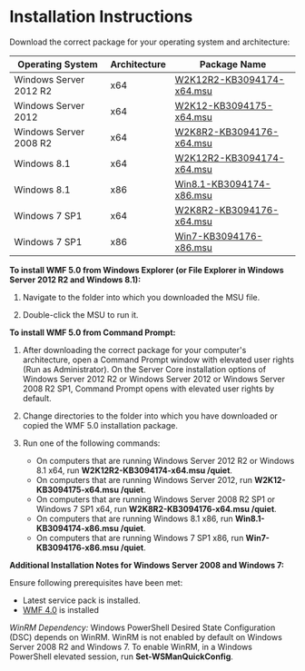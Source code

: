 # Installation Instructions

Download the correct package for your operating system and architecture:

| Operating System	     | Architecture | Package Name              | 
|------------------------|--------------|---------------------------| 
| Windows Server 2012 R2 | x64 			| [W2K12R2-KB3094174-x64.msu](http://go.microsoft.com/fwlink/?LinkId=717507) | 
| Windows Server 2012	 | x64			| [W2K12-KB3094175-x64.msu](http://go.microsoft.com/fwlink/?LinkId=717506) | 
| Windows Server 2008 R2 | x64			| [W2K8R2-KB3094176-x64.msu](http://go.microsoft.com/fwlink/?LinkId=717504) |
| Windows 8.1            | x64          | [W2K12R2-KB3094174-x64.msu](http://go.microsoft.com/fwlink/?LinkId=717507) |
| Windows 8.1            | x86          | [Win8.1-KB3094174-x86.msu](http://go.microsoft.com/fwlink/?LinkID=717963) |
| Windows 7 SP1          | x64          | [W2K8R2-KB3094176-x64.msu](http://go.microsoft.com/fwlink/?LinkId=717504) |
| Windows 7 SP1          | x86          | [Win7-KB3094176-x86.msu](http://go.microsoft.com/fwlink/?LinkID=717962) |


**To install WMF 5.0 from Windows Explorer (or File Explorer in Windows Server 2012 R2 and Windows 8.1):**

1. Navigate to the folder into which you downloaded the MSU file.

2. Double-click the MSU to run it.

**To install WMF 5.0 from Command Prompt:** 

1. After downloading the correct package for your computer's architecture, open a Command Prompt window with elevated user rights (Run as Administrator). On the Server Core installation options of Windows Server 2012 R2 or Windows Server 2012 or Windows Server 2008 R2 SP1, Command Prompt opens with elevated user rights by default.

2. Change directories to the folder into which you have downloaded or copied the WMF 5.0 installation package.

3. Run one of the following commands:
	- On computers that are running Windows Server 2012 R2 or Windows 8.1 x64, run **W2K12R2-KB3094174-x64.msu /quiet**.
	- On computers that are running Windows Server 2012, run **W2K12-KB3094175-x64.msu /quiet**.
	- On computers that are running Windows Server 2008 R2 SP1 or Windows 7 SP1 x64, run **W2K8R2-KB3094176-x64.msu /quiet**.
	- On computers that are running Windows 8.1 x86, run **Win8.1-KB3094174-x86.msu /quiet**.
	- On computers that are running Windows 7 SP1 x86, run **Win7-KB3094176-x86.msu /quiet**.

**Additional Installation Notes for Windows Server 2008 and Windows 7:**

Ensure following prerequisites have been met:
- Latest service pack is installed.
- [WMF 4.0](http://www.microsoft.com/en-us/download/details.aspx?id=40855) is installed

*WinRM Dependency:*
Windows PowerShell Desired State Configuration (DSC) depends on WinRM. WinRM is not enabled by default on Windows Server 2008 R2 and Windows 7. To enable WinRM, in a Windows PowerShell elevated session, run **Set-WSManQuickConfig**.



